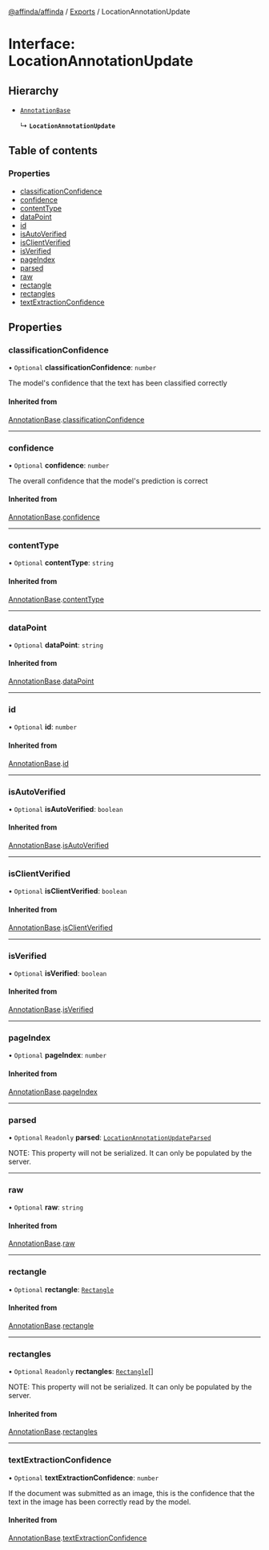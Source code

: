 [@affinda/affinda](../README.md) / [Exports](../modules.md) / LocationAnnotationUpdate

# Interface: LocationAnnotationUpdate

## Hierarchy

- [`AnnotationBase`](AnnotationBase.md)

  ↳ **`LocationAnnotationUpdate`**

## Table of contents

### Properties

- [classificationConfidence](LocationAnnotationUpdate.md#classificationconfidence)
- [confidence](LocationAnnotationUpdate.md#confidence)
- [contentType](LocationAnnotationUpdate.md#contenttype)
- [dataPoint](LocationAnnotationUpdate.md#datapoint)
- [id](LocationAnnotationUpdate.md#id)
- [isAutoVerified](LocationAnnotationUpdate.md#isautoverified)
- [isClientVerified](LocationAnnotationUpdate.md#isclientverified)
- [isVerified](LocationAnnotationUpdate.md#isverified)
- [pageIndex](LocationAnnotationUpdate.md#pageindex)
- [parsed](LocationAnnotationUpdate.md#parsed)
- [raw](LocationAnnotationUpdate.md#raw)
- [rectangle](LocationAnnotationUpdate.md#rectangle)
- [rectangles](LocationAnnotationUpdate.md#rectangles)
- [textExtractionConfidence](LocationAnnotationUpdate.md#textextractionconfidence)

## Properties

### classificationConfidence

• `Optional` **classificationConfidence**: `number`

The model's confidence that the text has been classified correctly

#### Inherited from

[AnnotationBase](AnnotationBase.md).[classificationConfidence](AnnotationBase.md#classificationconfidence)

___

### confidence

• `Optional` **confidence**: `number`

The overall confidence that the model's prediction is correct

#### Inherited from

[AnnotationBase](AnnotationBase.md).[confidence](AnnotationBase.md#confidence)

___

### contentType

• `Optional` **contentType**: `string`

#### Inherited from

[AnnotationBase](AnnotationBase.md).[contentType](AnnotationBase.md#contenttype)

___

### dataPoint

• `Optional` **dataPoint**: `string`

#### Inherited from

[AnnotationBase](AnnotationBase.md).[dataPoint](AnnotationBase.md#datapoint)

___

### id

• `Optional` **id**: `number`

#### Inherited from

[AnnotationBase](AnnotationBase.md).[id](AnnotationBase.md#id)

___

### isAutoVerified

• `Optional` **isAutoVerified**: `boolean`

#### Inherited from

[AnnotationBase](AnnotationBase.md).[isAutoVerified](AnnotationBase.md#isautoverified)

___

### isClientVerified

• `Optional` **isClientVerified**: `boolean`

#### Inherited from

[AnnotationBase](AnnotationBase.md).[isClientVerified](AnnotationBase.md#isclientverified)

___

### isVerified

• `Optional` **isVerified**: `boolean`

#### Inherited from

[AnnotationBase](AnnotationBase.md).[isVerified](AnnotationBase.md#isverified)

___

### pageIndex

• `Optional` **pageIndex**: `number`

#### Inherited from

[AnnotationBase](AnnotationBase.md).[pageIndex](AnnotationBase.md#pageindex)

___

### parsed

• `Optional` `Readonly` **parsed**: [`LocationAnnotationUpdateParsed`](LocationAnnotationUpdateParsed.md)

NOTE: This property will not be serialized. It can only be populated by the server.

___

### raw

• `Optional` **raw**: `string`

#### Inherited from

[AnnotationBase](AnnotationBase.md).[raw](AnnotationBase.md#raw)

___

### rectangle

• `Optional` **rectangle**: [`Rectangle`](Rectangle.md)

#### Inherited from

[AnnotationBase](AnnotationBase.md).[rectangle](AnnotationBase.md#rectangle)

___

### rectangles

• `Optional` `Readonly` **rectangles**: [`Rectangle`](Rectangle.md)[]

NOTE: This property will not be serialized. It can only be populated by the server.

#### Inherited from

[AnnotationBase](AnnotationBase.md).[rectangles](AnnotationBase.md#rectangles)

___

### textExtractionConfidence

• `Optional` **textExtractionConfidence**: `number`

If the document was submitted as an image, this is the confidence that the text in the image has been correctly read by the model.

#### Inherited from

[AnnotationBase](AnnotationBase.md).[textExtractionConfidence](AnnotationBase.md#textextractionconfidence)
